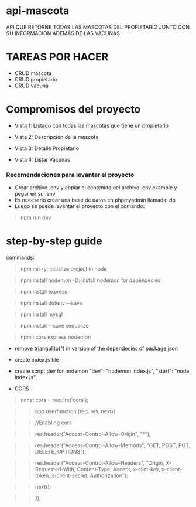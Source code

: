# api-mascota
API QUE RETORNE TODAS LAS MASCOTAS DEL PROPIETARIO JUNTO CON SU INFORMACIÓN ADEMÁS DE LAS VACUNAS

# TAREAS POR HACER
- CRUD mascota
- CRUD propietario
- CRUD vacuna
# Compromisos del proyecto

- Vista 1: Listado con todas las mascotas que tiene un propietario

- Vista 2: Descripción de la mascota

- Vista 3: Detalle Propietario

- Vista 4: Listar Vacunas

### Recomendaciones para levantar el proyecto
- Crear archivo .env y copiar el contenido del archivo .env.example y pegar en su .env
- Es necesario crear una base de datos en phpmyadmin llamada: db 
- Luego se puede levantar el proyecto con el comando:
> npm run dev 


# step-by-step guide

commands:

> npm init -y: initialize project in node

> npm install nodemon -D: install nodemon for dependecies 

> npm install express 

> npm install dotenv --save

> npm install mysql

> npm install --save sequelize

> npm i cors express nodemon


- remove triangulito(^) in version of the dependecies of package.json
- create index.js file 
- create script dev for nodemon 
    "dev": "nodemon index.js",
    "start": "node index.js",

 
- CORS

> const cors = require('cors');

>

>> app.use(function (req, res, next){

>> //Enabling cors

>> res.header("Access-Control-Allow-Origin", "*");

>> res.header("Access-Control-Allow-Methods", "GET, POST, PUT, DELETE, OPTIONS");

>> res.header("Access-Control-Allow-Headers", "Origin, X-Requested-With, Content-Type, Accept, x-clint-key, x-client-token, x-client-secret, Authorization");

>> next();

>> });